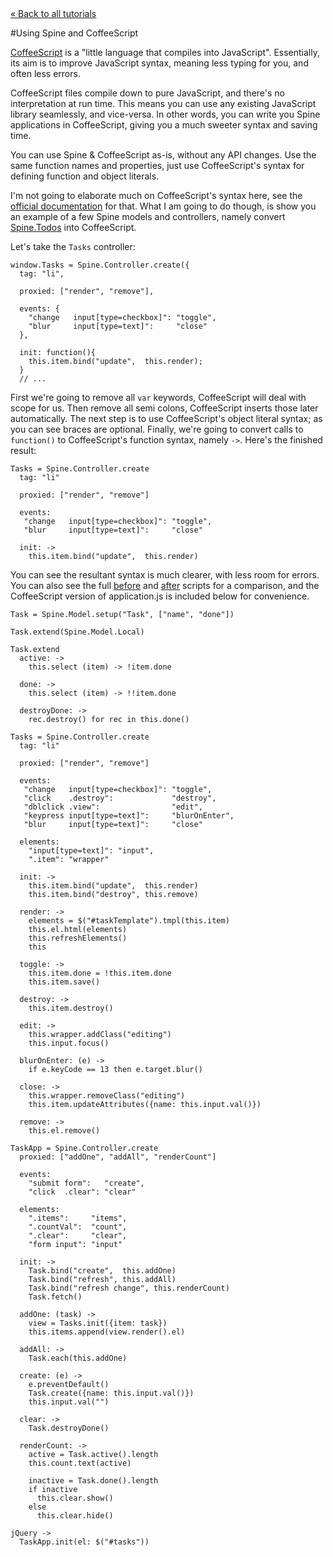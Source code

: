 <div class="back"><a href="index.html">&laquo; Back to all tutorials</a></div>

#Using Spine and CoffeeScript

[CoffeeScript](http://jashkenas.github.com/coffee-script) is a "little language that compiles into JavaScript". Essentially, its aim is to improve JavaScript syntax, meaning less typing for you, and often less errors. 

CoffeeScript files compile down to pure JavaScript, and there's no interpretation at run time. This means you can use any existing JavaScript library seamlessly, and vice-versa. In other words, you can write you Spine applications in CoffeeScript, giving you a much sweeter syntax and saving time.

You can use Spine & CoffeeScript as-is, without any API changes. Use the same function names and properties, just use CoffeeScript's syntax for defining function and object literals. 

I'm not going to elaborate much on CoffeeScript's syntax here, see the [official documentation](http://jashkenas.github.com/coffee-script) for that. What I am going to do though, is show you an example of a few Spine models and controllers, namely convert [Spine.Todos](http://github.com/maccman/spine.todos) into CoffeeScript.

Let's take the `Tasks` controller:

    window.Tasks = Spine.Controller.create({
      tag: "li",

      proxied: ["render", "remove"],

      events: {
        "change   input[type=checkbox]": "toggle",
        "blur     input[type=text]":     "close"
      },

      init: function(){
        this.item.bind("update",  this.render);
      }
      // ...
      
First we're going to remove all `var` keywords, CoffeeScript will deal with scope for us. Then remove all semi colons, CoffeeScript inserts those later automatically. The next step is to use CoffeeScript's object literal syntax; as you can see braces are optional. Finally, we're going to convert calls to `function()` to CoffeeScript's function syntax, namely `->`. Here's the finished result:
      
    Tasks = Spine.Controller.create
      tag: "li"

      proxied: ["render", "remove"]

      events:
       "change   input[type=checkbox]": "toggle",
       "blur     input[type=text]":     "close"

      init: ->
        this.item.bind("update",  this.render)

You can see the resultant syntax is much clearer, with less room for errors. You can also see the full [before](https://github.com/maccman/spine.todos/blob/master/app/application.js) and [after](https://github.com/maccman/spine.todos/blob/coffee/app/application.coffee) scripts for a comparison, and the CoffeeScript version of application.js is included below for convenience. 


    Task = Spine.Model.setup("Task", ["name", "done"])

    Task.extend(Spine.Model.Local)

    Task.extend
      active: ->
        this.select (item) -> !item.done

      done: ->
        this.select (item) -> !!item.done

      destroyDone: ->
        rec.destroy() for rec in this.done()

    Tasks = Spine.Controller.create
      tag: "li"

      proxied: ["render", "remove"]

      events:
       "change   input[type=checkbox]": "toggle",
       "click    .destroy":             "destroy",
       "dblclick .view":                "edit",
       "keypress input[type=text]":     "blurOnEnter",
       "blur     input[type=text]":     "close"

      elements:
        "input[type=text]": "input",
        ".item": "wrapper"

      init: ->
        this.item.bind("update",  this.render)
        this.item.bind("destroy", this.remove)

      render: ->
        elements = $("#taskTemplate").tmpl(this.item)
        this.el.html(elements)
        this.refreshElements()
        this

      toggle: ->
        this.item.done = !this.item.done
        this.item.save()

      destroy: ->
        this.item.destroy()

      edit: ->
        this.wrapper.addClass("editing")
        this.input.focus()

      blurOnEnter: (e) ->
        if e.keyCode == 13 then e.target.blur()

      close: ->
        this.wrapper.removeClass("editing")
        this.item.updateAttributes({name: this.input.val()})

      remove: ->
        this.el.remove()

    TaskApp = Spine.Controller.create    
      proxied: ["addOne", "addAll", "renderCount"]

      events:
        "submit form":   "create",
        "click  .clear": "clear"

      elements:
        ".items":     "items",
        ".countVal":  "count",
        ".clear":     "clear",
        "form input": "input"

      init: ->
        Task.bind("create",  this.addOne)
        Task.bind("refresh", this.addAll)
        Task.bind("refresh change", this.renderCount)
        Task.fetch()

      addOne: (task) ->
        view = Tasks.init({item: task})
        this.items.append(view.render().el)

      addAll: ->
        Task.each(this.addOne)

      create: (e) ->
        e.preventDefault()
        Task.create({name: this.input.val()})
        this.input.val("")

      clear: ->
        Task.destroyDone()

      renderCount: ->
        active = Task.active().length
        this.count.text(active)

        inactive = Task.done().length
        if inactive 
          this.clear.show()
        else
          this.clear.hide()

    jQuery ->
      TaskApp.init(el: $("#tasks"))